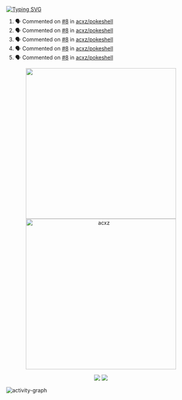 [![Typing SVG](https://readme-typing-svg.herokuapp.com?size=16&color=AFFFA3&multiline=true&height=75&lines=contributing+to+robotics%2Faerospace%2Fml%2Fgpu+software;packaging+it+for+archlinux;ricer)](https://git.io/typing-svg)

<!--START_SECTION:activity-->
1. 🗣 Commented on [#8](https://github.com/acxz/pokeshell/issues/8) in [acxz/pokeshell](https://github.com/acxz/pokeshell)
2. 🗣 Commented on [#8](https://github.com/acxz/pokeshell/issues/8) in [acxz/pokeshell](https://github.com/acxz/pokeshell)
3. 🗣 Commented on [#8](https://github.com/acxz/pokeshell/issues/8) in [acxz/pokeshell](https://github.com/acxz/pokeshell)
4. 🗣 Commented on [#8](https://github.com/acxz/pokeshell/issues/8) in [acxz/pokeshell](https://github.com/acxz/pokeshell)
5. 🗣 Commented on [#8](https://github.com/acxz/pokeshell/issues/8) in [acxz/pokeshell](https://github.com/acxz/pokeshell)
<!--END_SECTION:activity-->

<p align="center">
  <img width="400em" src=https://github-readme-stats.vercel.app/api?username=acxz&include_all_commits=true&show_icons=true />
  <img width="400em" src="https://github-readme-streak-stats.herokuapp.com/?user=acxz&" alt="acxz" />
</p>

<p align="center">
  <img src=https://github-readme-stats.vercel.app/api/top-langs/?username=acxz&layout=compact />
  <img src=https://github-profile-trophy.vercel.app/?username=acxz&row=2&column=4 />
</p>

![activity-graph](https://activity-graph.herokuapp.com/graph?username=acxz&theme=aqua)
